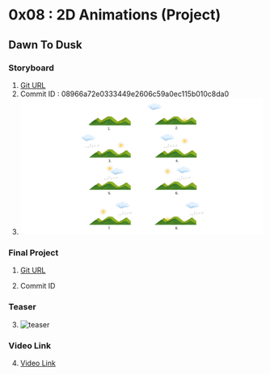 # 0x08 : 2D Animations (Project)

## Dawn To Dusk

### Storyboard

1. [Git URL](https://github.com/Anshul1811/CG_Project)
2. Commit ID : 08966a72e0333449e2606c59a0ec115b010c8da0
3. ![DawnToDusk](./storyboard/102117146_102117154-0x08-DawnToDusk-storyboard.png)

### Final Project

1. [Git URL](https://github.com/Anshul1811/CG_Project)

  
2. Commit ID

### Teaser 

3. ![teaser](https://github.com/Anshul1811/CG_Project/assets/100364028/04e77312-d244-4b7a-a361-ab3c71eb3e55)

### Video Link 

4. [Video Link](https://drive.google.com/drive/folders/1He1WEZSr8CprwdHKminVqwxNEjQGaDL9?usp=sharing)
